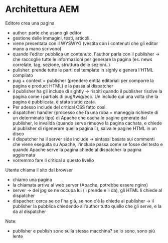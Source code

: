 # Architettura AEM

Editore crea una pagina

- author: parte che usano gli editor
- gestione delle immagini, testi, articoli..
- viene presentata con il WYSWYG (vestita con i contenuti che gli editor mano a mano scrivono)
- quando l'editor pubblica un contenuto, l'author parla con il publisher → che raccoglie tutte le informazioni per generare la pagina (es. news correlate, tag, sezione, struttura delle sezioni..)
- pulisher: prende tutte le parti del template in sighly e genera l'HTML compilato
- pug + context = publisher (prendere entità editoriali per comporre la pagina e product HTML) e la passa al dispatcher
- il publisher ha gli include di sightly → risolti quando il publisher risolve la pagina come i partials di pug/twig/ecc. Un include qui una volta che la pagina è pubblicata, è stata staticizzata.
- Per adesso include del critical CSS fatto così.
- dispatcher: handler (processo che fa una roba = maneggia richieste di un determinato tipo) di Apache che cacha le pagine generate dal publisher, le invalida (quando serve rimuove la pagina cachata, e chiede al publisher di rigenerare quella pagina lì), salva le pagine HTML in un disco
- il dispatcher ha il server side include → sintassi basata sui commenti che viene eseguita su Apache, l'include passa come se fosse del testo e quando Apache serve la pagina chiede al dispatcher la pagina aggiornata 
- vorremmo fare il critical a questo livello

Utente chiama il sito dal browser
- chiamo una pagina
- la chiamata arriva al web server (Apache, potrebbe essere nginx)
- server → dei jpg se ne occupa lui (li prende e li da), gli HTML li chiede al dispatcher
- dispacher: cerca se ce l'ha già, se non c'è la chiede al publisher → il publisher la pubblica chiedendo all'author tutto quello che gli serve, e la da al dispatcher

Note:
- publisher e publish sono sulla stessa macchina? se lo sono, sono più lente
